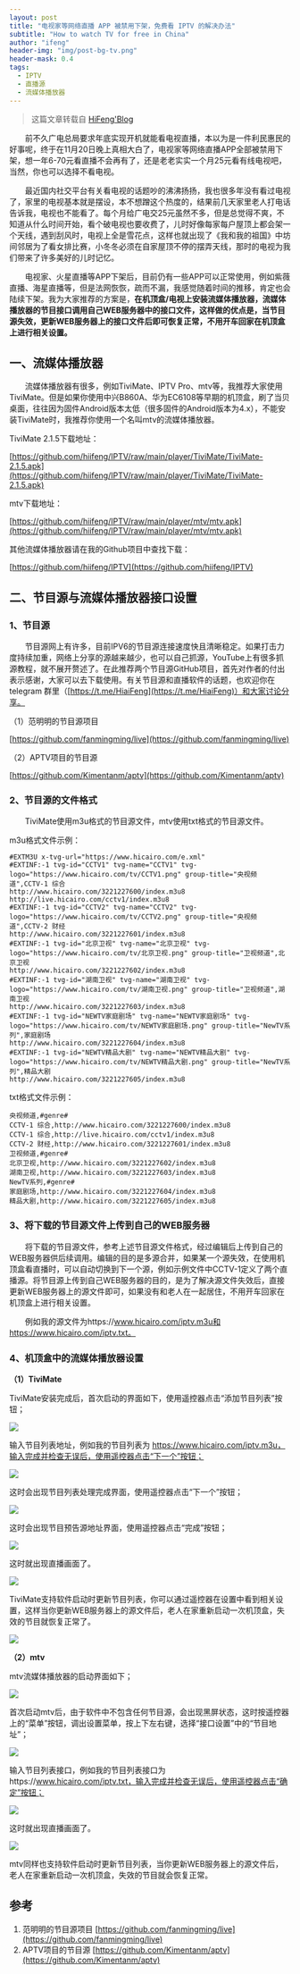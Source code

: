 ```yaml
---
layout: post
title: "电视家等网络直播 APP 被禁用下架，免费看 IPTV 的解决办法"
subtitle: "How to watch TV for free in China"
author: "ifeng"
header-img: "img/post-bg-tv.png"
header-mask: 0.4
tags:
  - IPTV
  - 直播源
  - 流媒体播放器
---
```


> 这篇文章转载自 [HiFeng'Blog](https://www.hicairo.com/post/68.html)


　　前不久广电总局要求年底实现开机就能看电视直播，本以为是一件利民惠民的好事呢，终于在11月20日晚上真相大白了，电视家等网络直播APP全部被禁用下架，想一年6-70元看直播不会再有了，还是老老实实一个月25元看有线电视吧，当然，你也可以选择不看电视。

　　最近国内社交平台有关看电视的话题吵的沸沸扬扬，我也很多年没有看过电视了，家里的电视基本就是摆设，本不想蹭这个热度的，结果前几天家里老人打电话告诉我，电视也不能看了。每个月给广电交25元虽然不多，但是总觉得不爽，不知道从什么时间开始，看个破电视也要收费了，儿时好像每家每户屋顶上都会架一个天线，遇到刮风时，电视上全是雪花点，这样也就出现了《我和我的祖国》中坊间邻居为了看女排比赛，小冬冬必须在自家屋顶不停的摆弄天线，那时的电视为我们带来了许多美好的儿时记忆。

　　电视家、火星直播等APP下架后，目前仍有一些APP可以正常使用，例如紫薇直播、海星直播等，但是法网恢恢，疏而不漏，我感觉随着时间的推移，肯定也会陆续下架。我为大家推荐的方案是，**在机顶盒/电视上安装流媒体播放器，流媒体播放器的节目接口调用自己WEB服务器中的接口文件，这样做的优点是，当节目源失效，更新WEB服务器上的接口文件后即可恢复正常，不用开车回家在机顶盒上进行相关设置。**

## 一、流媒体播放器

　　流媒体播放器有很多，例如TiviMate、IPTV Pro、mtv等，我推荐大家使用TiviMate。但是如果你使用中兴B860A、华为EC6108等早期的机顶盒，刷了当贝桌面，往往因为固件Android版本太低（很多固件的Android版本为4.x），不能安装TiviMate时，我推荐你使用一个名叫mtv的流媒体播放器。

TiviMate 2.1.5下载地址：

[https://github.com/hiifeng/IPTV/raw/main/player/TiviMate/TiviMate-2.1.5.apk](https://github.com/hiifeng/IPTV/raw/main/player/TiviMate/TiviMate-2.1.5.apk)

mtv下载地址：

[https://github.com/hiifeng/IPTV/raw/main/player/mtv/mtv.apk](https://github.com/hiifeng/IPTV/raw/main/player/mtv/mtv.apk)

其他流媒体播放器请在我的Github项目中查找下载：

[https://github.com/hiifeng/IPTV](https://github.com/hiifeng/IPTV)

## 二、节目源与流媒体播放器接口设置


### 1、节目源

　　节目源网上有许多，目前IPV6的节目源连接速度快且清晰稳定。如果打击力度持续加重，网络上分享的源越来越少，也可以自己抓源，YouTube上有很多抓源教程，就不展开赘述了。在此推荐两个节目源GitHub项目，首先对作者的付出表示感谢，大家可以去下载使用。有关节目源和直播软件的话题，也欢迎你在 telegram 群里（[https://t.me/HiaiFeng](https://t.me/HiaiFeng)）和大家讨论分享。

（1）范明明的节目源项目

[https://github.com/fanmingming/live](https://github.com/fanmingming/live)

（2）APTV项目的节目源

[https://github.com/Kimentanm/aptv](https://github.com/Kimentanm/aptv)

### 2、节目源的文件格式

　　TiviMate使用m3u格式的节目源文件，mtv使用txt格式的节目源文件。

m3u格式文件示例：
```shell
#EXTM3U x-tvg-url="https://www.hicairo.com/e.xml"
#EXTINF:-1 tvg-id="CCTV1" tvg-name="CCTV1" tvg-logo="https://www.hicairo.com/tv/CCTV1.png" group-title="央视频道",CCTV-1 综合
http://www.hicairo.com/3221227600/index.m3u8
http://live.hicairo.com/cctv1/index.m3u8
#EXTINF:-1 tvg-id="CCTV2" tvg-name="CCTV2" tvg-logo="https://www.hicairo.com/tv/CCTV2.png" group-title="央视频道",CCTV-2 财经
http://www.hicairo.com/3221227601/index.m3u8
#EXTINF:-1 tvg-id="北京卫视" tvg-name="北京卫视" tvg-logo="https://www.hicairo.com/tv/北京卫视.png" group-title="卫视频道",北京卫视
http://www.hicairo.com/3221227602/index.m3u8
#EXTINF:-1 tvg-id="湖南卫视" tvg-name="湖南卫视" tvg-logo="https://www.hicairo.com/tv/湖南卫视.png" group-title="卫视频道",湖南卫视
http://www.hicairo.com/3221227603/index.m3u8
#EXTINF:-1 tvg-id="NEWTV家庭剧场" tvg-name="NEWTV家庭剧场" tvg-logo="https://www.hicairo.com/tv/NEWTV家庭剧场.png" group-title="NewTV系列",家庭剧场
http://www.hicairo.com/3221227604/index.m3u8
#EXTINF:-1 tvg-id="NEWTV精品大剧" tvg-name="NEWTV精品大剧" tvg-logo="https://www.hicairo.com/tv/NEWTV精品大剧.png" group-title="NewTV系列",精品大剧
http://www.hicairo.com/3221227605/index.m3u8
```
txt格式文件示例：
```shell
央视频道,#genre#
CCTV-1 综合,http://www.hicairo.com/3221227600/index.m3u8
CCTV-1 综合,http://live.hicairo.com/cctv1/index.m3u8
CCTV-2 财经,http://www.hicairo.com/3221227601/index.m3u8
卫视频道,#genre#
北京卫视,http://www.hicairo.com/3221227602/index.m3u8
湖南卫视,http://www.hicairo.com/3221227603/index.m3u8
NewTV系列,#genre#
家庭剧场,http://www.hicairo.com/3221227604/index.m3u8
精品大剧,http://www.hicairo.com/3221227605/index.m3u8
```
### 3、将下载的节目源文件上传到自己的WEB服务器

　　将下载的节目源文件，参考上述节目源文件格式，经过编辑后上传到自己的WEB服务器供后续调用。编辑的目的是多源合并，如果某一个源失效，在使用机顶盒看直播时，可以自动切换到下一个源，例如示例文件中CCTV-1定义了两个直播源。将节目源上传到自己WEB服务器的目的，是为了解决源文件失效后，直接更新WEB服务器上的源文件即可，如果没有和老人在一起居住，不用开车回家在机顶盒上进行相关设置。

　　例如我的源文件为https://www.hicairo.com/iptv.m3u和https://www.hicairo.com/iptv.txt。

### 4、机顶盒中的流媒体播放器设置
**（1）TiviMate**

TiviMate安装完成后，首次启动的界面如下，使用遥控器点击“添加节目列表”按钮；

![](https://www.hicairo.com/zb_users/upload/2023/11/202311271701075182720057.webp)

输入节目列表地址，例如我的节目列表为 https://www.hicairo.com/iptv.m3u，输入完成并检查无误后，使用遥控器点击“下一个”按钮；

![](https://www.hicairo.com/zb_users/upload/2023/11/202311271701075198326739.webp)

这时会出现节目列表处理完成界面，使用遥控器点击“下一个”按钮；

![](https://www.hicairo.com/zb_users/upload/2023/11/202311271701075217987893.webp)

这时会出现节目预告源地址界面，使用遥控器点击“完成”按钮；

![](https://www.hicairo.com/zb_users/upload/2023/11/202311271701075233391165.webp)

这时就出现直播画面了。

![](https://www.hicairo.com/zb_users/upload/2023/11/202311271701075249705747.webp)

TiviMate支持软件启动时更新节目列表，你可以通过遥控器在设置中看到相关设置，这样当你更新WEB服务器上的源文件后，老人在家重新启动一次机顶盒，失效的节目就恢复正常了。

![](https://www.hicairo.com/zb_users/upload/2023/11/202311271701075267919377.webp)

**（2）mtv**

mtv流媒体播放器的启动界面如下；

![](https://www.hicairo.com/zb_users/upload/2023/11/202311271701075282856305.webp)

首次启动mtv后，由于软件中不包含任何节目源，会出现黑屏状态，这时按遥控器上的“菜单”按钮，调出设置菜单，按上下左右键，选择“接口设置”中的“节目地址”；

![](https://www.hicairo.com/zb_users/upload/2023/11/202311271701075295335928.webp)

输入节目列表接口，例如我的节目列表接口为https://www.hicairo.com/iptv.txt，输入完成并检查无误后，使用遥控器点击“确定”按钮；

![](https://www.hicairo.com/zb_users/upload/2023/11/202311271701075309744407.webp)

这时就出现直播画面了。

![](https://www.hicairo.com/zb_users/upload/2023/11/202311271701075327454440.webp)

mtv同样也支持软件启动时更新节目列表，当你更新WEB服务器上的源文件后，老人在家重新启动一次机顶盒，失效的节目就会恢复正常。

## 参考

1.  范明明的节目源项目 [https://github.com/fanmingming/live](https://github.com/fanmingming/live)
2.  APTV项目的节目源 [https://github.com/Kimentanm/aptv](https://github.com/Kimentanm/aptv)
